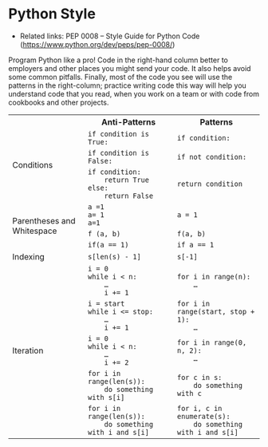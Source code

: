 # Python Style

- Related links: PEP 0008 – Style Guide for Python Code (<https://www.python.org/dev/peps/pep-0008/>)

Program Python like a pro! Code in the right-hand column better to employers and other places you might send your code. It also helps avoid some common pitfalls. Finally, most of the code you see will use the patterns in the right-column; practice writing code this way will help you understand code that you read, when you work on a team or with code from cookbooks and other projects.

<table>
  <tr>
    <th ></th>
    <th >Anti-Patterns</th>
    <th >Patterns</th>
  </tr>
  <tr>
    <td  rowspan="3">Conditions</td>
    <td ><code>if condition is True:</code></td>
    <td ><code>if condition:</code></td>
  </tr>
  <tr>
    <td ><code>if condition is False:</code></td>
    <td ><code>if not condition:</code></td>
  </tr>
  <tr>
    <td >
    	<code>if condition:</code>
    	<br><code>&nbsp;&nbsp;&nbsp;&nbsp;return True</code>
		<br><code>else:</code>
  		<br><code>&nbsp;&nbsp;&nbsp;&nbsp;return False</code>
  	</td>
    <td ><code>return condition</code></td>
  </tr>
  <tr>
    <td  rowspan="3">Parentheses and Whitespace</td>
    <td >
    	<code>a =1</code>
    	<br><code>a= 1</code>
		<br><code>a=1</code>
	</td>
    <td ><code>a = 1</code></td>
  </tr>
  <tr>
    <td ><code>f (a, b)</code></td>
    <td ><code>f(a, b)</code></td>
  </tr>
  <tr>
    <td ><code>if(a == 1)</code></td>
    <td ><code>if a == 1</code></td>
  </tr>
  <tr>
    <td >Indexing</td>
    <td ><code>s[len(s) - 1]</code></td>
    <td ><code>s[-1]</code></td>
  </tr>
  <tr>
    <td  rowspan="6">Iteration</td>
    <td >
    	<code>i = 0</code>
    	<br><code>while i < n:</code>
		<br><code>&nbsp;&nbsp;&nbsp;&nbsp;…</code>
  		<br><code>&nbsp;&nbsp;&nbsp;&nbsp;i += 1</code>
  	</td>
    <td >
    	<code>for i in range(n):</code>
		<br><code>&nbsp;&nbsp;&nbsp;&nbsp;…</code>
	</td>
  </tr>
  <tr>
    <td >
    	<code>i = start</code>
    	<br><code>while i <= stop:</code>
		<br><code>&nbsp;&nbsp;&nbsp;&nbsp;…</code>
  		<br><code>&nbsp;&nbsp;&nbsp;&nbsp;i += 1</code>
  	</td>
    <td >
    	<code>for i in range(start, stop + 1):</code>
		<br><code>&nbsp;&nbsp;&nbsp;&nbsp;…</code>
	</td>
  </tr>
  <tr>
    <td >
    	<code>i = 0</code>
    	<br><code>while i < n:</code>
		<br><code>&nbsp;&nbsp;&nbsp;&nbsp;…</code>
  		<br><code>&nbsp;&nbsp;&nbsp;&nbsp;i += 2</code>
  	</td>
    <td >
    	<code>for i in range(0, n, 2):</code>
		<br><code>&nbsp;&nbsp;&nbsp;&nbsp;…</code>
	</td>
  </tr>
  <tr>
    <td >
    	<code>for i in range(len(s)):</code>
		<br><code>&nbsp;&nbsp;&nbsp;&nbsp;do something with s[i]</code>
	</td>
    <td >
    	<code>for c in s:</code>
		<br><code>&nbsp;&nbsp;&nbsp;&nbsp;do something with c</code>
	</td>
  </tr>
  <tr>
    <td >
    	<code>for i in range(len(s)):</code>
		<br><code>&nbsp;&nbsp;&nbsp;&nbsp;do something with i and s[i]</code>
	</td>
    <td >
    	<code>for i, c in enumerate(s):</code>
		<br><code>&nbsp;&nbsp;&nbsp;&nbsp;do something with i and s[i]</code>
	</td>
  </tr>
</table>


